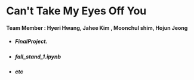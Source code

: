 <h1> Can't Take My Eyes Off You </h1>

#### Team Member : Hyeri Hwang, Jahee Kim , Moonchul shim, Hojun Jeong

- <h5> FinalProject.
- <h5> fall_stand_1.ipynb
- <h5> etc
